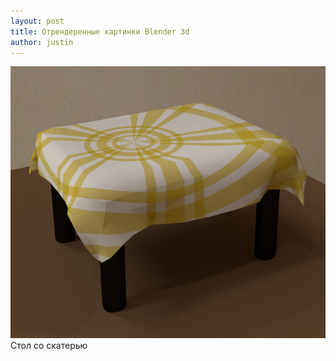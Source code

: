 ```yaml
---
layout: post
title: Отрендеренные картинки Blender 3d
author: justin
---
```

![](/assets/img/too.png)
Стол со скатерью